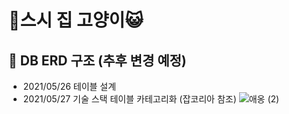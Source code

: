 # 🍣스시 집 고양이😺
## 🧮 DB ERD 구조 (추후 변경 예정)
- 2021/05/26 테이블 설계
- 2021/05/27 기술 스택 테이블 카테고리화 (잡코리아 참조)
![애옹 (2)](https://user-images.githubusercontent.com/51132077/119755219-9bbefe00-bedc-11eb-87e0-1ff8708cab77.png)

